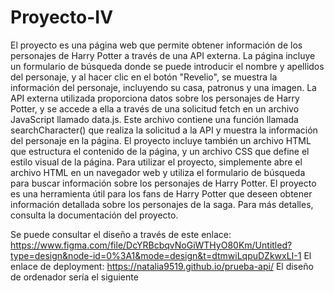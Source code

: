 # Proyecto-IV
El proyecto es una página web que permite obtener información de los personajes de Harry Potter a través de una API externa.
La página incluye un formulario de búsqueda donde se puede introducir el nombre y apellidos del personaje, y al hacer clic en el botón "Revelio", se muestra la información del personaje, incluyendo su casa, patronus y una imagen.
La API externa utilizada proporciona datos sobre los personajes de Harry Potter, y se accede a ella a través de una solicitud fetch en un archivo JavaScript llamado data.js. Este archivo contiene una función llamada searchCharacter() que realiza la solicitud a la API y muestra la información del personaje en la página.
El proyecto incluye también un archivo HTML que estructura el contenido de la página, y un archivo CSS que define el estilo visual de la página.
Para utilizar el proyecto, simplemente abre el archivo HTML en un navegador web y utiliza el formulario de búsqueda para buscar información sobre los personajes de Harry Potter.
El proyecto es una herramienta útil para los fans de Harry Potter que deseen obtener información detallada sobre los personajes de la saga.
Para más detalles, consulta la documentación del proyecto.

Se puede consultar el diseño a través de este enlace: https://www.figma.com/file/DcYRBcbqvNoGiWTHyO80Km/Untitled?type=design&node-id=0%3A1&mode=design&t=dtmwiLqpuDZkwxLI-1
El enlace de deployment: https://natalia9519.github.io/prueba-api/
El diseño de ordenador sería el siguiente
